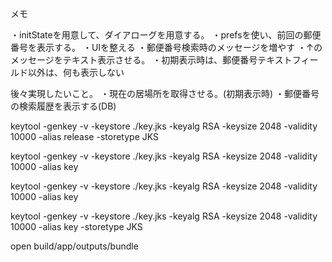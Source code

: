 メモ

・initStateを用意して、ダイアローグを用意する。
・prefsを使い、前回の郵便番号を表示する。
・UIを整える
・郵便番号検索時のメッセージを増やす
・↑のメッセージをテキスト表示させる。
・初期表示時は、郵便番号テキストフィールド以外は、何も表示しない



後々実現したいこと。
・現在の居場所を取得させる。(初期表示時)
・郵便番号の検索履歴を表示する(DB)

keytool -genkey -v -keystore ./key.jks -keyalg RSA -keysize 2048 -validity 10000 -alias release -storetype JKS

keytool -genkey -v -keystore ./key.jks -keyalg RSA -keysize 2048 -validity 10000 -alias key


keytool -genkey -v -keystore ./key.jks -keyalg RSA -keysize 2048 -validity 10000 -alias key

keytool -genkey -v -keystore ./key.jks -keyalg RSA -keysize 2048 -validity 10000 -alias key -storetype JKS


open build/app/outputs/bundle